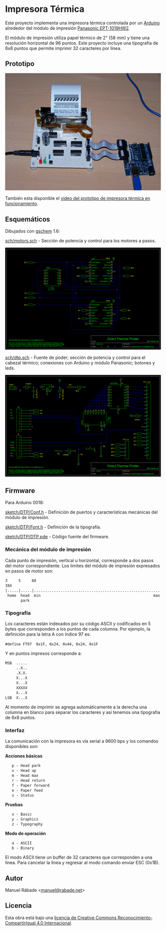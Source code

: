 Impresora Térmica
=================

Este proyecto implementa una impresora térmica controlada por un
[Arduino](http://arduino.cc) alrededor del módulo de impresión
[Panasonic EPT-1019HW2](doc/EPT-1019HW2.pdf).

El módulo de impresión utiliza papel térmico de 2" (58 mm) y tiene una
resolución horizontal de 96 puntos. Este proyecto incluye una
tipografía de 6x8 puntos que permite imprimir 32 caracteres por linea.

Prototipo
---------

![Prototipo](img/thermal_printer.jpg "Prototipo")

También esta disponible el [video del prototipo de impresora térmica en
funcionamiento](http://vimeo.com/13995215).

Esquemáticos
------------

Dibujados con [gschem](http://www.gpleda.org) 1.6:

[sch/motors.sch](sch/motors.sch) - Sección de potencia y control para
los motores a pasos.

![motors.png](sch/motors.png "motors.png")

[sch/dtp.sch](sch/dtp.sch) - Fuente de poder; sección de potencia y
control para el cabezal térmico; conexiones con Arduino y módulo
Panasonic; botones y leds.

![dtp.png](sch/dtp.png "dtp.png")

Firmware
--------

Para Arduino 0018:

[sketch/DTP/Conf.h](sketch/DTP/Conf.h) - Definición de puertos y
características mecánicas del módulo de impresión.

[sketch/DTP/Font.h](sketch/DTP/Font.h) - Definición de la tipografía.

[sketch/DTP/DTP.pde](sketch/DTP/DTP.pde) - Código fuente del firmware.

### Mecánica del módulo de impresión

Cada punto de impresión, vertical u horizontal, corresponde a dos pasos
del motor correspondiente. Los limites del módulo de impresión
expresados en pasos de motor son:

```
3     5     68                                                      384
|.....|.....|.........................................................|
 home  head  min                                                   max
       park
```

### Tipografía

Los caracteres están indexados por su código ASCII y codificados en 5
bytes que corresponden a los puntos de cada columna. Por
ejemplo, la definición para la letra A con índice 97 es:

`#define FT97  0x1F, 0x24, 0x44, 0x24, 0x1F`

Y en puntos impresos corresponde a:

```       
MSB  .....
     ..X..
     .X.X. 
     X...X
     X...X
     XXXXX
     X...X
LSB  X...X
```

Al momento de imprimir se agrega automáticamente a la derecha una
columna en blanco para separar los caracteres y así tenemos una
tipografía de 6x8 puntos.

### Interfaz

La comunicación con la impresora es vía serial a 9600 bps y los
comandos disponibles son:

**Acciones básicas**

```
   p - Head park
   u - Head up
   m - Head max
   r - Head return
   f - Paper forward
   e - Paper feed
   s - Status
```

**Pruebas**

```
   x - Basic
   y - Graphics
   z - Typography
```

**Modo de operación**

```
   a - ASCII
   b - Binary
```

El modo ASCII tiene un buffer de 32 caracteres que corresponden a una
linea. Para cancelar la linea y regresar al modo comando enviar ESC
(0x1B).

Autor
-----

Manuel Rábade <[manuel@rabade.net](mailto:manuel@rabade.net)>

Licencia
--------

Esta obra está bajo una [licencia de Creative Commons
Reconocimiento-CompartirIgual 4.0
Internacional](http://creativecommons.org/licenses/by-sa/4.0/).
